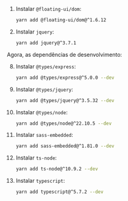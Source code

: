 1. Instalar `@floating-ui/dom`:
   ```bash
   yarn add @floating-ui/dom@^1.6.12
   ```

5. Instalar `jquery`:
   ```bash
   yarn add jquery@^3.7.1
   ```

Agora, as dependências de desenvolvimento:

8. Instalar `@types/express`:
   ```bash
   yarn add @types/express@^5.0.0 --dev
   ```

9. Instalar `@types/jquery`:
   ```bash
   yarn add @types/jquery@^3.5.32 --dev
   ```

10. Instalar `@types/node`:
    ```bash
    yarn add @types/node@^22.10.5 --dev
    ```

11. Instalar `sass-embedded`:
    ```bash
    yarn add sass-embedded@^1.81.0 --dev
    ```

12. Instalar `ts-node`:
    ```bash
    yarn add ts-node@^10.9.2 --dev
    ```

13. Instalar `typescript`:
    ```bash
    yarn add typescript@^5.7.2 --dev
    ```